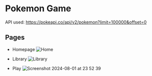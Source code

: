 # Pokemon Game

API used: https://pokeapi.co/api/v2/pokemon?limit=100000&offset=0

## Pages
- Homepage
  ![Home](https://github.com/user-attachments/assets/38e4a9a3-871e-495e-b976-42af28b82044)

- Library
  ![Library](https://github.com/user-attachments/assets/89fcce96-b63f-4a0d-b2a7-5fc4b74d0322)

- Play
  ![Screenshot 2024-08-01 at 23 52 39](https://github.com/user-attachments/assets/02047220-c03a-49d7-954b-398be20304d8)
